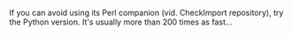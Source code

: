If you can avoid using its Perl companion (vid. CheckImport repository), try the Python version. It's usually more than 200 times as fast...